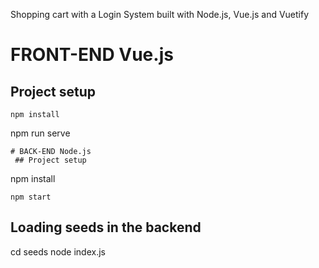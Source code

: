 Shopping cart with a Login System built with Node.js, Vue.js and Vuetify
# FRONT-END Vue.js
 ## Project setup
```
npm install
```
npm run serve
```
# BACK-END Node.js
 ## Project setup
```
npm install
```
npm start
```
## Loading seeds in the backend
cd seeds
node index.js
